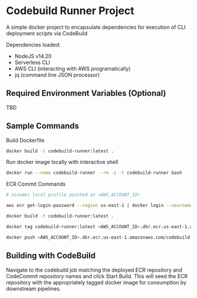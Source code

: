# Codebuild Runner Project

A simple docker project to encapsulate dependencies for execution of CLI deployment scripts via CodeBuild

Dependencies loaded:
- NodeJS v14.20
- Serverless CLI
- AWS CLI (interacting with AWS programatically)
- jq (command line JSON processor)


## Required Environment Variables (Optional)

TBD

## Sample Commands

Build Dockerfile 
```bash
docker build -t codebuild-runner:latest .
```

Run docker image locally with interactive shell
```bash
docker run --name codebuild-runner --rm -i -t codebuild-runner bash
```

ECR Commit Commands
```bash
# assumes local profile pointed at <AWS_ACCOUNT_ID>

aws ecr get-login-password --region us-east-1 | docker login --username AWS --password-stdin <AWS_ACCOUNT_ID>.dkr.ecr.us-east-1.amazonaws.com

docker build -t codebuild-runner:latest .

docker tag codebuild-runner:latest <AWS_ACCOUNT_ID>.dkr.ecr.us-east-1.amazonaws.com/codebuild-runner:latest

docker push <AWS_ACCOUNT_ID>.dkr.ecr.us-east-1.amazonaws.com/codebuild-runner:latest
```


## Building with CodeBuild

Navigate to the codebuild job matching the deployed ECR repository and CodeCommit repository names and click Start Build.  This will seed the ECR repository with the appropriately tagged docker image for consumption by downstream pipelines.
